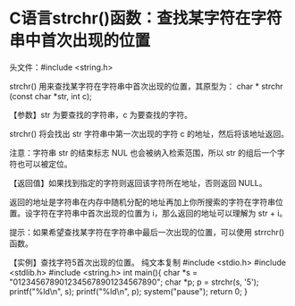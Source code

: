 # C语言strchr()函数：查找某字符在字符串中首次出现的位置
头文件：#include <string.h>

strchr() 用来查找某字符在字符串中首次出现的位置，其原型为：
    char * strchr (const char *str, int c);

【参数】str 为要查找的字符串，c 为要查找的字符。

strchr() 将会找出 str 字符串中第一次出现的字符 c 的地址，然后将该地址返回。

注意：字符串 str 的结束标志 NUL 也会被纳入检索范围，所以 str 的组后一个字符也可以被定位。

【返回值】如果找到指定的字符则返回该字符所在地址，否则返回 NULL。

返回的地址是字符串在内存中随机分配的地址再加上你所搜索的字符在字符串位置。设字符在字符串中首次出现的位置为 i，那么返回的地址可以理解为 str + i。

提示：如果希望查找某字符在字符串中最后一次出现的位置，可以使用 strrchr() 函数。

【实例】查找字符5首次出现的位置。
纯文本复制
#include <stdio.h>
#include <stdlib.h>
#include <string.h>
int main(){
    char *s = "0123456789012345678901234567890";
    char *p;
    p = strchr(s, '5');
    printf("%ld\n", s);
    printf("%ld\n", p);
    system("pause");
    return 0;
}
